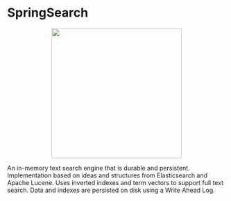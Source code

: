 # SpringSearch
<div align="center">
  <img width="300px" src="https://user-images.githubusercontent.com/29174023/210623428-3bbca6e5-245f-4b8c-8463-050b46521a07.png" />
</div>

An in-memory text search engine that is durable and persistent. Implementation based on ideas and structures from Elasticsearch and Apache Lucene. Uses
inverted indexes and term vectors to support full text search. Data and indexes are persisted on disk using a Write Ahead Log.
